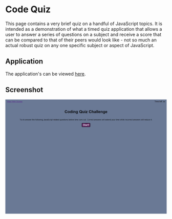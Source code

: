# Code Quiz
This page contains a very brief quiz on a handful of JavaScript topics. It is intended as a demonstration of what a timed quiz application that allows a user to answer a series of questions on a subject and receive a score that can be compared to that of their peers would look like - not so much an actual robust quiz on any one specific subject or aspect of JavaScript.

## Application
The application's can be viewed [here](https://chocochip287.github.io/code-quiz-challenge/).

## Screenshot
![Homepage screenshot](./assets/images/code-quiz-screenshot.png)
